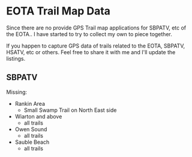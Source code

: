 # EOTA Trail Map Data

Since there are no provide GPS Trail map applications for SBPATV, etc of the EOTA.. I have started to try to collect my own to piece together. 

If you happen to capture GPS data of trails related to the EOTA, SBPATV, HSATV, etc or others. Feel free to share it with me and I'll update the listings.

## SBPATV
Missing:
- Rankin Area
  - Small Swamp Trail on North East side
- Wiarton and above
  - all trails
- Owen Sound
  - all trails
- Sauble Beach
  - all trails

